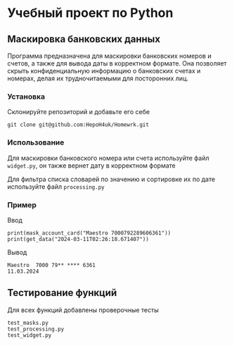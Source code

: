 # Учебный проект по Python

## Маскировка банковских данных

Программа предназначена для маскировки банковских номеров и счетов, а также для вывода даты в корректном формате. Она позволяет скрыть конфиденциальную информацию о банковских счетах и номерах, делая их трудночитаемыми для посторонних лиц.  

### Установка

Склонируйте репозиторий и добавьте его себе
```
git clone git@github.com:HepoH4uk/Homewrk.git
```
### Использование

Для маскировки банковского номера или счета используйте файл `widget.py`, он также вернет дату в корректном формате

Для фильтра списка словарей по значению и сортировке их по дате используйте файл `processing.py`

### Пример
Ввод
```
print(mask_account_card("Maestro 7000792289606361"))
print(get_data("2024-03-11T02:26:18.671407"))
```
Вывод
```
Maestro  7000 79** **** 6361
11.03.2024
```

## Тестирование функций

Для всех функций добавлены проверочные тесты
```
test_masks.py
test_processing.py
test_widget.py
```